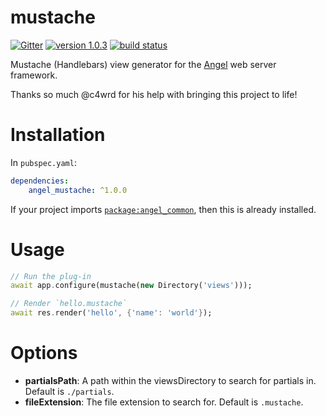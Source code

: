 # mustache
[![Gitter](https://img.shields.io/gitter/room/nwjs/nw.js.svg)](https://gitter.im/angel_dart/discussion)
[![version 1.0.3](https://img.shields.io/badge/pub-1.0.3-brightgreen.svg)](https://pub.dartlang.org/packages/angel_mustache)
[![build status](https://travis-ci.org/angel-dart/mustache.svg?branch=master)](https://travis-ci.org/angel-dart/mustache)

Mustache (Handlebars) view generator for the [Angel](https://github.com/angel-dart/angel)
web server framework.

Thanks so much @c4wrd for his help with bringing this project to life!

# Installation
In `pubspec.yaml`:

```yaml
dependencies:
    angel_mustache: ^1.0.0
```

If your project imports [`package:angel_common`](https://github.com/angel-dart/common),
then this is already installed.

# Usage
```dart
// Run the plug-in
await app.configure(mustache(new Directory('views')));

// Render `hello.mustache`
await res.render('hello', {'name': 'world'});
```

# Options
- **partialsPath**: A path within the viewsDirectory to search for partials in.
    Default is `./partials`.
- **fileExtension**: The file extension to search for. Default is `.mustache`.
